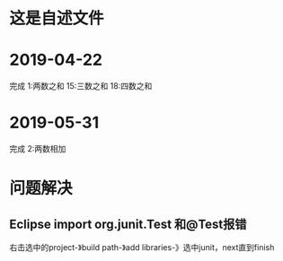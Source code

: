 # 这是自述文件


# 2019-04-22 
完成  1:两数之和   15:三数之和   18:四数之和

# 2019-05-31 
完成 2:两数相加

# 问题解决
## Eclipse import org.junit.Test 和@Test报错
右击选中的project-》build path-》add libraries-》选中junit，next直到finish